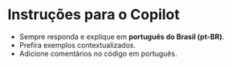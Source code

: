 # Instruções para o Copilot

- Sempre responda e explique em **português do Brasil (pt-BR)**.
- Prefira exemplos contextualizados.
- Adicione comentários no código em português.